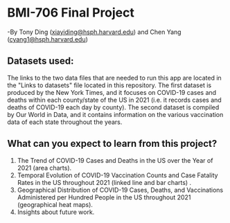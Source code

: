 # BMI-706 Final Project

-By Tony Ding (xiayiding@hsph.harvard.edu) and Chen Yang (cyang1@hsph.harvard.edu)

## Datasets used:
The links to the two data files that are needed to run this app are located in the "Links to datasets" file located in this repository. The first dataset is produced by the New York Times, and it focuses on COVID-19 cases and deaths within each county/state of the US in 2021 (i.e. it records cases and deaths of COVID-19 each day by county). The second dataset is compiled by Our World in Data, and it contains information on the various vaccination data of each state throughout the years. 

## What can you expect to learn from this project?

1. The Trend of COVID-19 Cases and Deaths in the US over the Year of 2021 (area charts).
2. Temporal Evolution of COVID-19 Vaccination Counts and Case Fatality Rates in the US throughout 2021 (linked line and bar charts) .
3. Geographical Distribution of COVID-19 Cases, Deaths, and Vaccinations Administered per Hundred People in the US throughout 2021  (geographical heat maps).
4. Insights about future work.

